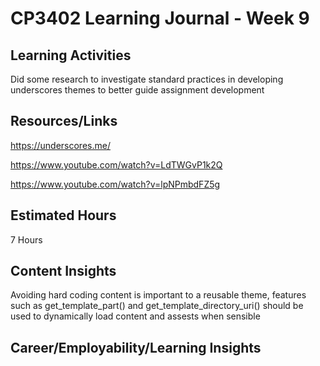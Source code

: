 # CP3402 Learning Journal - Week 9

## Learning Activities

Did some research to investigate standard practices in developing underscores themes to better guide assignment development

## Resources/Links

https://underscores.me/

https://www.youtube.com/watch?v=LdTWGvP1k2Q

https://www.youtube.com/watch?v=lpNPmbdFZ5g

## Estimated Hours

7 Hours

## Content Insights

Avoiding hard coding content is important to a reusable theme, features such as get_template_part() and get_template_directory_uri() should be used to dynamically load content and assests when sensible


## Career/Employability/Learning Insights


